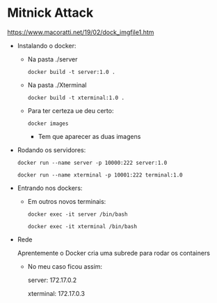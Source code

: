 # Mitnick Attack

https://www.macoratti.net/19/02/dock_imgfile1.htm

* Instalando o docker:
    - Na pasta ./server

        `docker build -t server:1.0 .`

    - Na pasta ./Xterminal

        `docker build -t xterminal:1.0 .`

    - Para ter certeza ue deu certo:

        `docker images`
        - Tem que aparecer as duas imagens

* Rodando os servidores:

    `docker run --name server -p 10000:222 server:1.0`

    `docker run --name xterminal -p 10001:222 terminal:1.0`

* Entrando nos dockers:
    - Em outros novos terminais:
    
        `docker exec -it server /bin/bash`

        `docker exec -it xterminal /bin/bash`
    
* Rede
    
    Aprentemente o Docker cria uma subrede para rodar os containers
    - No meu caso ficou assim:

        server:     172.17.0.2

        xterminal:  172.17.0.3